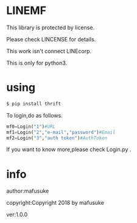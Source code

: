 # LINEMF
This library is protected by license.

Please check LINCENSE for details.

This work isn't connect LINEcorp.

This is only for python3.
# using
```sh
$ pip install thrift
```

To login,do as follows.

```python
mf0=Login("1")#URL
mf1=Login("2","e-mail","password")#Email
mf2=Login("3","auth token")#AuthToken
```

If you want to know more,please check Login.py .
# info
author:mafusuke

copyright:Copyright 2018 by mafusuke

ver:1.0.0
